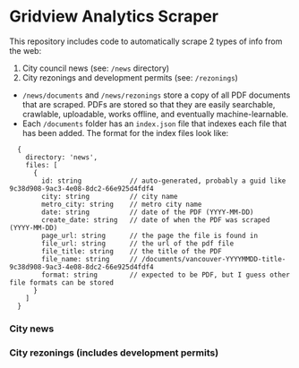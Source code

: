 # Gridview Analytics Scraper

This repository includes code to automatically scrape 2 types of info from the web:

1. City council news (see: `/news` directory)
2. City rezonings and development permits (see: `/rezonings`)

- `/news/documents` and `/news/rezonings` store a copy of all PDF documents that are scraped. PDFs are stored so that they are easily searchable, crawlable, uploadable, works offline, and eventually machine-learnable.
- Each `/documents` folder has an `index.json` file that indexes each file that has been added. The format for the index files look like:

```
  {
    directory: 'news',
    files: [
      {
        id: string            // auto-generated, probably a guid like 9c38d908-9ac3-4e08-8dc2-66e925d4fdf4
        city: string          // city name
        metro_city: string    // metro city name
        date: string          // date of the PDF (YYYY-MM-DD)
        create_date: string   // date of when the PDF was scraped (YYYY-MM-DD)
        page_url: string      // the page the file is found in
        file_url: string      // the url of the pdf file
        file_title: string    // the title of the PDF
        file_name: string     // /documents/vancouver-YYYYMMDD-title-9c38d908-9ac3-4e08-8dc2-66e925d4fdf4
        format: string        // expected to be PDF, but I guess other file formats can be stored
      }
    ]
  }
```

### City news



### City rezonings (includes development permits)

